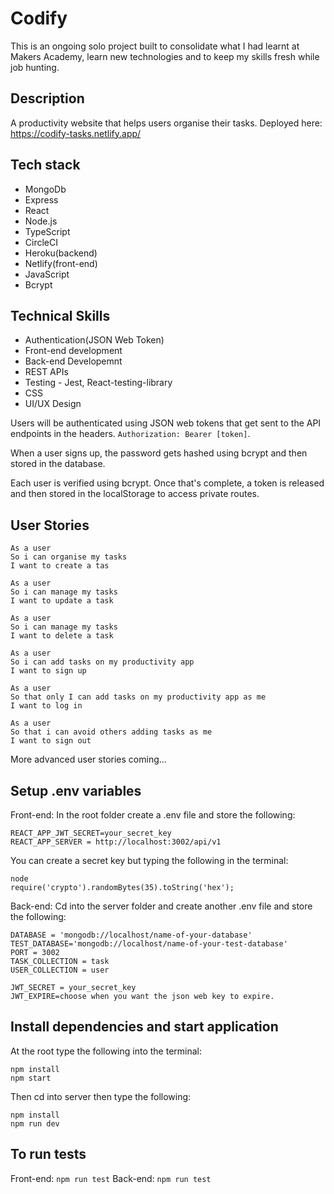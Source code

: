 # Codify

This is an ongoing solo project built to consolidate what I had learnt at Makers Academy, learn new technologies and to keep my skills fresh while job hunting. 

## Description 

A productivity website that helps users organise their tasks.
Deployed here: https://codify-tasks.netlify.app/

## Tech stack

- MongoDb
- Express
- React
- Node.js 
- TypeScript
- CircleCI
- Heroku(backend)
- Netlify(front-end)
- JavaScript
- Bcrypt

## Technical Skills

- Authentication(JSON Web Token)
- Front-end development
- Back-end Developemnt
- REST APIs
- Testing - Jest, React-testing-library
- CSS
- UI/UX Design

Users will be authenticated using JSON web tokens that get sent to the API endpoints in the headers. `Authorization: Bearer [token]`.

When a user signs up, the password gets hashed using bcrypt and then stored in the database.

Each user is verified using bcrypt. Once that's complete, a token is released and then stored in the localStorage to access private routes.

## User Stories
```
As a user
So i can organise my tasks
I want to create a tas

As a user
So i can manage my tasks
I want to update a task

As a user
So i can manage my tasks
I want to delete a task

As a user
So i can add tasks on my productivity app
I want to sign up

As a user 
So that only I can add tasks on my productivity app as me
I want to log in

As a user
So that i can avoid others adding tasks as me
I want to sign out
```
More advanced user stories coming...

## Setup .env variables

Front-end:
In the root folder create a .env file and store the following:

```
REACT_APP_JWT_SECRET=your_secret_key
REACT_APP_SERVER = http://localhost:3002/api/v1
```

You can create a secret key but typing the following in the terminal:
```
node
require('crypto').randomBytes(35).toString('hex');
```

Back-end:
Cd into the server folder and create another .env file and store the following:
```
DATABASE = 'mongodb://localhost/name-of-your-database'
TEST_DATABASE='mongodb://localhost/name-of-your-test-database'
PORT = 3002
TASK_COLLECTION = task
USER_COLLECTION = user

JWT_SECRET = your_secret_key
JWT_EXPIRE=choose when you want the json web key to expire.
```

## Install dependencies and start application

At the root type the following into the terminal:
```
npm install
npm start
```

Then cd into server then type the following:
```
npm install
npm run dev
```

## To run tests

Front-end: `npm run test`
Back-end: `npm run test`
